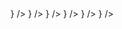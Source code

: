  <BrowserRouter>
        <Routes>
          <Route >
            <Route path="" element={<Login />} />
            <Route path="/sign-up" element={<SignUp />} />
            <Route path="/manager" element={<Manager />} />
            <Route path="/user" element={<User />} />
            <Route path="/products" element={<AllProducts />} />
            <Route path="/add-order" element={<AddOrder />} />
          </Route>
        </Routes>
 </BrowserRouter>
